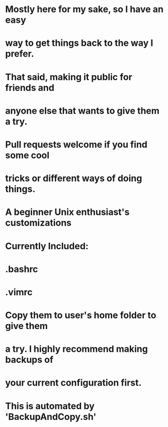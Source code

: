 # Mostly here for my sake, so I have an easy
# way to get things back to the way I prefer.
# That said, making it public for friends and
# anyone else that wants to give them a try.
# Pull requests welcome if you find some cool
# tricks or different ways of doing things.
# 
# A beginner Unix enthusiast's customizations
#
# Currently Included:
#   .bashrc
#   .vimrc
# 
# Copy them to user's home folder to give them 
# a try. I highly recommend making backups of 
# your current configuration first.
#
# This is automated by 'BackupAndCopy.sh'
